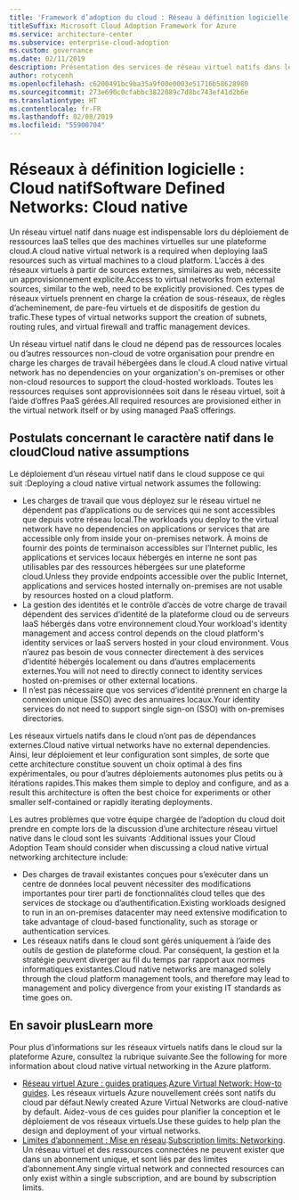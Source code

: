 ```yaml
---
title: 'Framework d’adoption du cloud : Réseau à définition logicielle – Natif dans le cloud'
titleSuffix: Microsoft Cloud Adoption Framework for Azure
ms.service: architecture-center
ms.subservice: enterprise-cloud-adoption
ms.custom: governance
ms.date: 02/11/2019
description: Présentation des services de réseau virtuel natifs dans le cloud
author: rotycenh
ms.openlocfilehash: c6200491bc9ba35a9f00e0003e51716b58628980
ms.sourcegitcommit: 273e690c0cfabbc3822089c7d8bc743ef41d2b6e
ms.translationtype: HT
ms.contentlocale: fr-FR
ms.lasthandoff: 02/08/2019
ms.locfileid: "55900704"
---
```

# <a name="software-defined-networks-cloud-native"></a><span data-ttu-id="1ee09-103">Réseaux à définition logicielle : Cloud natif</span><span class="sxs-lookup"><span data-stu-id="1ee09-103">Software Defined Networks: Cloud native</span></span>

<span data-ttu-id="1ee09-104">Un réseau virtuel natif dans nuage est indispensable lors du déploiement de ressources IaaS telles que des machines virtuelles sur une plateforme cloud.</span><span class="sxs-lookup"><span data-stu-id="1ee09-104">A cloud native virtual network is a required when deploying IaaS resources such as virtual machines to a cloud platform.</span></span> <span data-ttu-id="1ee09-105">L’accès à des réseaux virtuels à partir de sources externes, similaires au web, nécessite un approvisionnement explicite.</span><span class="sxs-lookup"><span data-stu-id="1ee09-105">Access to virtual networks from external sources, similar to the web, need to be explicitly provisioned.</span></span> <span data-ttu-id="1ee09-106">Ces types de réseaux virtuels prennent en charge la création de sous-réseaux, de règles d’acheminement, de pare-feu virtuels et de dispositifs de gestion du trafic.</span><span class="sxs-lookup"><span data-stu-id="1ee09-106">These types of virtual networks support the creation of subnets, routing rules, and virtual firewall and traffic management devices.</span></span>

<span data-ttu-id="1ee09-107">Un réseau virtuel natif dans le cloud ne dépend pas de ressources locales ou d’autres ressources non-cloud de votre organisation pour prendre en charge les charges de travail hébergées dans le cloud.</span><span class="sxs-lookup"><span data-stu-id="1ee09-107">A cloud native virtual network has no dependencies on your organization's on-premises or other non-cloud resources to support the cloud-hosted workloads.</span></span> <span data-ttu-id="1ee09-108">Toutes les ressources requises sont approvisionnées soit dans le réseau virtuel, soit à l’aide d’offres PaaS gérées.</span><span class="sxs-lookup"><span data-stu-id="1ee09-108">All required resources are provisioned either in the virtual network itself or by using managed PaaS offerings.</span></span>

## <a name="cloud-native-assumptions"></a><span data-ttu-id="1ee09-109">Postulats concernant le caractère natif dans le cloud</span><span class="sxs-lookup"><span data-stu-id="1ee09-109">Cloud native assumptions</span></span>

<span data-ttu-id="1ee09-110">Le déploiement d’un réseau virtuel natif dans le cloud suppose ce qui suit :</span><span class="sxs-lookup"><span data-stu-id="1ee09-110">Deploying a cloud native virtual network assumes the following:</span></span>

- <span data-ttu-id="1ee09-111">Les charges de travail que vous déployez sur le réseau virtuel ne dépendent pas d’applications ou de services qui ne sont accessibles que depuis votre réseau local.</span><span class="sxs-lookup"><span data-stu-id="1ee09-111">The workloads you deploy to the virtual network have no dependencies on applications or services that are accessible only from inside your on-premises network.</span></span> <span data-ttu-id="1ee09-112">À moins de fournir des points de terminaison accessibles sur l’Internet public, les applications et services locaux hébergés en interne ne sont pas utilisables par des ressources hébergées sur une plateforme cloud.</span><span class="sxs-lookup"><span data-stu-id="1ee09-112">Unless they provide endpoints accessible over the public Internet, applications and services hosted internally on-premises are not usable by resources hosted on a cloud platform.</span></span>
- <span data-ttu-id="1ee09-113">La gestion des identités et le contrôle d’accès de votre charge de travail dépendent des services d’identité de la plateforme cloud ou de serveurs IaaS hébergés dans votre environnement cloud.</span><span class="sxs-lookup"><span data-stu-id="1ee09-113">Your workload's identity management and access control depends on the cloud platform's identity services or IaaS servers hosted in your cloud environment.</span></span> <span data-ttu-id="1ee09-114">Vous n’aurez pas besoin de vous connecter directement à des services d’identité hébergés localement ou dans d’autres emplacements externes.</span><span class="sxs-lookup"><span data-stu-id="1ee09-114">You will not need to directly connect to identity services hosted on-premises or other external locations.</span></span>
- <span data-ttu-id="1ee09-115">Il n’est pas nécessaire que vos services d’identité prennent en charge la connexion unique (SSO) avec des annuaires locaux.</span><span class="sxs-lookup"><span data-stu-id="1ee09-115">Your identity services do not need to support single sign-on (SSO) with on-premises directories.</span></span>

<span data-ttu-id="1ee09-116">Les réseaux virtuels natifs dans le cloud n’ont pas de dépendances externes.</span><span class="sxs-lookup"><span data-stu-id="1ee09-116">Cloud native virtual networks have no external dependencies.</span></span> <span data-ttu-id="1ee09-117">Ainsi, leur déploiement et leur configuration sont simples, de sorte que cette architecture constitue souvent un choix optimal à des fins expérimentales, ou pour d’autres déploiements autonomes plus petits ou à itérations rapides.</span><span class="sxs-lookup"><span data-stu-id="1ee09-117">This makes them simple to deploy and configure, and as a result this architecture is often the best choice for experiments or other smaller self-contained or rapidly iterating deployments.</span></span>

<span data-ttu-id="1ee09-118">Les autres problèmes que votre équipe chargée de l’adoption du cloud doit prendre en compte lors de la discussion d’une architecture réseau virtuel native dans le cloud sont les suivants :</span><span class="sxs-lookup"><span data-stu-id="1ee09-118">Additional issues your Cloud Adoption Team should consider when discussing a cloud native virtual networking architecture include:</span></span>

- <span data-ttu-id="1ee09-119">Des charges de travail existantes conçues pour s’exécuter dans un centre de données local peuvent nécessiter des modifications importantes pour tirer parti de fonctionnalités cloud telles que des services de stockage ou d’authentification.</span><span class="sxs-lookup"><span data-stu-id="1ee09-119">Existing workloads designed to run in an on-premises datacenter may need extensive modification to take advantage of cloud-based functionality, such as storage or authentication services.</span></span>
- <span data-ttu-id="1ee09-120">Les réseaux natifs dans le cloud sont gérés uniquement à l’aide des outils de gestion de plateforme cloud. Par conséquent, la gestion et la stratégie peuvent diverger au fil du temps par rapport aux normes informatiques existantes.</span><span class="sxs-lookup"><span data-stu-id="1ee09-120">Cloud native networks are managed solely through the cloud platform management tools, and therefore may lead to management and policy divergence from your existing IT standards as time goes on.</span></span>

## <a name="learn-more"></a><span data-ttu-id="1ee09-121">En savoir plus</span><span class="sxs-lookup"><span data-stu-id="1ee09-121">Learn more</span></span>

<span data-ttu-id="1ee09-122">Pour plus d’informations sur les réseaux virtuels natifs dans le cloud sur la plateforme Azure, consultez la rubrique suivante.</span><span class="sxs-lookup"><span data-stu-id="1ee09-122">See the following for more information about cloud native virtual networking in the Azure platform.</span></span>

- <span data-ttu-id="1ee09-123">[Réseau virtuel Azure : guides pratiques](/azure/virtual-network/virtual-network-vnet-plan-design-arm).</span><span class="sxs-lookup"><span data-stu-id="1ee09-123">[Azure Virtual Network: How-to guides](/azure/virtual-network/virtual-network-vnet-plan-design-arm).</span></span> <span data-ttu-id="1ee09-124">Les réseaux virtuels Azure nouvellement créés sont natifs du cloud par défaut.</span><span class="sxs-lookup"><span data-stu-id="1ee09-124">Newly created Azure Virtual Networks are cloud-native by default.</span></span> <span data-ttu-id="1ee09-125">Aidez-vous de ces guides pour planifier la conception et le déploiement de vos réseaux virtuels.</span><span class="sxs-lookup"><span data-stu-id="1ee09-125">Use these guides to help plan the design and deployment of your virtual networks.</span></span>
- <span data-ttu-id="1ee09-126">[Limites d’abonnement : Mise en réseau](/azure/azure-subscription-service-limits?toc=%2fazure%2fvirtual-network%2ftoc.json#networking-limits).</span><span class="sxs-lookup"><span data-stu-id="1ee09-126">[Subscription limits: Networking](/azure/azure-subscription-service-limits?toc=%2fazure%2fvirtual-network%2ftoc.json#networking-limits).</span></span> <span data-ttu-id="1ee09-127">Un réseau virtuel et des ressources connectées ne peuvent exister que dans un abonnement unique, et sont liés par des limites d’abonnement.</span><span class="sxs-lookup"><span data-stu-id="1ee09-127">Any single virtual network and connected resources can only exist within a single subscription, and are bound by subscription limits.</span></span>
